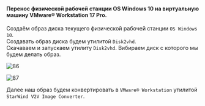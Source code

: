 #### Перенос физической рабочей станции OS Windows 10 на виртуальную машину VMware® Workstation 17 Pro.

Создаём образ диска текущего физической рабочей станции ``OS Windows 10``. <br>
Cоздавать образ диска будем утилитой ``Disk2vhd``.<br>
Скачаваем и запускаем утилиту ``Disk2vhd``.
Вибираем диск с которого мы будем делать образ.

![86](https://github.com/tvgVita69/Linux_begin/assets/98489171/37a77cc5-e130-4bf6-888f-ff7b3cb4a790)

![87](https://github.com/tvgVita69/Linux_begin/assets/98489171/417d4b4e-48be-480e-94c8-addfb7472d7b)

Далее наш образ будем конвертировать в ``VMware® Workstation`` утилитой ``StarWind V2V Image Converter``.
